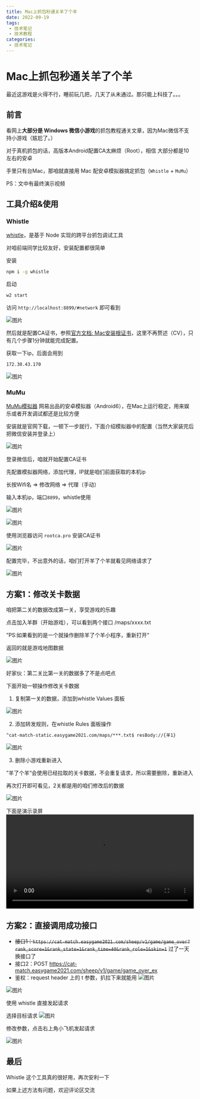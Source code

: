 ```yaml
---
title: Mac上抓包秒通关羊了个羊
date: 2022-09-19
tags:
 - 技术笔记
 - 技术教程
categories:
 - 技术笔记
---
```

# Mac上抓包秒通关羊了个羊

最近这游戏是火得不行，睡前玩几把，几天了从未通过。那只能上科技了。。。

## 前言

看网上**大部分是 Windows 微信小游戏**的抓包教程通关文章，因为Mac微信不支持小游戏（尴尬了。）

对于真机抓包的话，高版本Android配置CA太麻烦（Root），相信 大部分都是10左右的安卓

手里只有台Mac，那咱就直接用 Mac 配安卓模拟器搞定抓包（`Whistle` + `MuMu`）

PS：文中有最终演示视频

## 工具介绍&使用
### Whistle

[whistle](https://github.com/avwo/whistle)，是基于 Node 实现的跨平台抓包调试工具

对咱前端同学比较友好，安装配置都很简单

安装
```sh
npm i -g whistle
```
启动

```sh
w2 start
```
访问 `http://localhost:8899/#network` 即可看到 

![图片](./yanglegeyang/MTY2MzU2NjE2NzMwMg==663566167302.png?s1=https%3A//img.cdn.sugarat.top/mdImg/MTY2MzU2NjE2NzMwMg%3D%3D663566167302)

然后就是配置CA证书，参照[官方文档: Mac安装根证书](http://wproxy.org/whistle/webui/https.html)，这里不再赘述（CV），只有几个步骤1分钟就能完成配置。

获取一下ip，后面会用到
```sh
172.30.43.170
```
![图片](./yanglegeyang/MTY2MzU2NjIyNjg3MQ==663566226871.png?s1=https%3A//img.cdn.sugarat.top/mdImg/MTY2MzU2NjIyNjg3MQ%3D%3D663566226871)

### MuMu

[MuMu模拟器](https://mumu.163.com/mac/index.html) 网易出品的安卓模拟器（Android6），在Mac上运行稳定，用来娱乐或者开发调试都还是比较方便

安装就是官网下载，一顿下一步就行，下面介绍模拟器中的配置（当然大家装完后把微信安装并登录上）

![图片](./yanglegeyang/MTY2MzU2NjQ3NjE0NA==663566476144.png?s1=https%3A//img.cdn.sugarat.top/mdImg/MTY2MzU2NjQ3NjE0NA%3D%3D663566476144)

登录微信后，咱就开始配置CA证书

先配置模拟器网络，添加代理，IP就是咱们前面获取的本机ip

长按Wifi名  => 修改网络 => 代理（手动） 

输入本机ip，端口`8899`，whistle使用

![图片](./yanglegeyang/MTY2MzU2NjY4ODc0Ng==663566688746.png?s1=https%3A//img.cdn.sugarat.top/mdImg/MTY2MzU2NjY4ODc0Ng%3D%3D663566688746)

![图片](./yanglegeyang/MTY2MzU2NjU0MzE4OQ==663566543189.png?s1=https%3A//img.cdn.sugarat.top/mdImg/MTY2MzU2NjU0MzE4OQ%3D%3D663566543189)

使用浏览器访问 `rootca.pro` 安装CA证书 

![图片](./yanglegeyang/MTY2MzU4NjA4MjIzNQ==663586082235.png?s1=https%3A//img.cdn.sugarat.top/mdImg/MTY2MzU4NjA4MjIzNQ%3D%3D663586082235)

配置完毕，不出意外的话，咱们打开羊了个羊就看见网络请求了

![图片](./yanglegeyang/MTY2MzU2NzAxMDc0MQ==663567010741.png?s1=https%3A//img.cdn.sugarat.top/mdImg/MTY2MzU2NzAxMDc0MQ%3D%3D663567010741)

## 方案1：修改关卡数据
咱把第二关的数据改成第一关，享受游戏的乐趣

点击加入羊群（开始游戏），可以看到两个接口  /maps/xxxx.txt

”PS:如果看到的是一个就操作删除羊了个羊小程序，重新打开“

返回的就是游戏地图数据

![图片](./yanglegeyang/MTY2MzU2ODA2MDg4MQ==663568060881.png?s1=https%3A//img.cdn.sugarat.top/mdImg/MTY2MzU2ODA2MDg4MQ%3D%3D663568060881)

好家伙：第二关比第一关的数据多了不是点吧点

下面开始一顿操作修改关卡数据

1. 复制第一关的数据，添加到whistle Values 面板

![图片](./yanglegeyang/MTY2MzU2OTM2OTcyNw==663569369727.png?s1=https%3A//img.cdn.sugarat.top/mdImg/MTY2MzU2OTM2OTcyNw%3D%3D663569369727)

2. 添加转发规则，在whistle Rules 面板操作

```sh
^cat-match-static.easygame2021.com/maps/***.txt$ resBody://{羊1}
```
![图片](./yanglegeyang/MTY2MzU2OTk5OTIxNQ==663569999215.png?s1=https%3A//img.cdn.sugarat.top/mdImg/MTY2MzU2OTk5OTIxNQ%3D%3D663569999215)

3. 删除小游戏重新进入

”羊了个羊“会使用已经拉取的关卡数据，不会重复请求，所以需要删除，重新进入

再次打开即可看见，2关都是用的咱们修改后的数据

![图片](./yanglegeyang/MTY2MzU2OTczNTA0Mg==663569735042.png?s1=https%3A//img.cdn.sugarat.top/mdImg/MTY2MzU2OTczNTA0Mg%3D%3D663569735042)

下面是演示录屏
<video controls style="width:100%;" src="https://img.cdn.sugarat.top/mdImg/MTY2MzU4MTkxODU3Mw==羊了个羊.mp4"></video>

## 方案2：直接调用成功接口
* ~~接口1：`https://cat-match.easygame2021.com/sheep/v1/game/game_over?rank_score=1&rank_state=1&rank_time=40&rank_role=1&skin=1`~~ 过了一天换接口了
* 接口2：POST https://cat-match.easygame2021.com/sheep/v1/game/game_over_ex
* 鉴权：request header 上的 t 参数，扒拉下来就能用
![图片](./yanglegeyang/MTY2MzU2NzI2NzkzNA==663567267934.png?s1=https%3A//img.cdn.sugarat.top/mdImg/MTY2MzU2NzI2NzkzNA%3D%3D663567267934)

![图片](./yanglegeyang/MTY2MzU4MjE5MjQwNw==663582192407.png?s1=https%3A//img.cdn.sugarat.top/mdImg/MTY2MzU4MjE5MjQwNw%3D%3D663582192407)

使用 whistle 直接发起请求

选择目标请求
![图片](./yanglegeyang/MTY2MzU4MjM5Nzk2OQ==663582397969.png?s1=https%3A//img.cdn.sugarat.top/mdImg/MTY2MzU4MjM5Nzk2OQ%3D%3D663582397969)

修改参数，点击右上角小飞机发起请求

![图片](./yanglegeyang/MTY2MzU4NjIyMjcyNQ==663586222725.png?s1=https%3A//img.cdn.sugarat.top/mdImg/MTY2MzU4NjIyMjcyNQ%3D%3D663586222725)


## 最后
Whistle 这个工具真的很好用，再次安利一下

如果上述方法有问题，欢迎评论区交流

